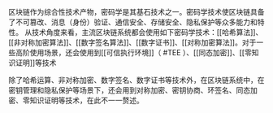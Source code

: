 区块链作为综合性技术产物，密码学是其基石技术之一。密码学技术使区块链具备了不可篡改、消息（身份）验证、通信安全、存储安全、隐私保护等众多能力和特性。
从技术角度来看，主流区块链系统都会使用如下密码学技术：[[哈希算法]]、[[非对称加密算法]]、[[数字签名算法]]、[[数字证书]]、[[对称加密算法]]。对于一些高阶使用场景，还会使用到[[可信执行环境]]（ #TEE ）、[[同态加密]]、[[零知识证明]]等技术

除了哈希运算、非对称加密、数字签名、数字证书等技术外，在区块链系统中，在密钥管理和隐私保护等场景下，还会用到对称加密、密钥协商、环签名、同态加密、零知识证明等技术，在此不一一赘述。